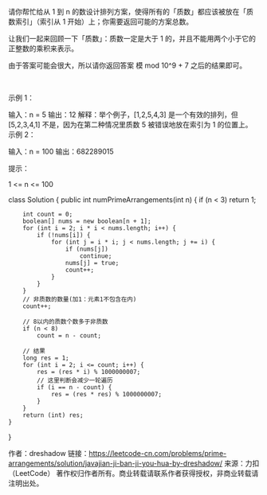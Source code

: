 请你帮忙给从 1 到 n 的数设计排列方案，使得所有的「质数」都应该被放在「质数索引」（索引从 1 开始）上；你需要返回可能的方案总数。

让我们一起来回顾一下「质数」：质数一定是大于 1 的，并且不能用两个小于它的正整数的乘积来表示。

由于答案可能会很大，所以请你返回答案 模 mod 10^9 + 7 之后的结果即可。

 

示例 1：

输入：n = 5
输出：12
解释：举个例子，[1,2,5,4,3] 是一个有效的排列，但 [5,2,3,4,1] 不是，因为在第二种情况里质数 5 被错误地放在索引为 1 的位置上。
示例 2：

输入：n = 100
输出：682289015
 

提示：

1 <= n <= 100


class Solution {
    public int numPrimeArrangements(int n) {
        if (n < 3)
            return 1;
        
        int count = 0;
        boolean[] nums = new boolean[n + 1];
        for (int i = 2; i * i < nums.length; i++) {
            if (!nums[i]) {
                for (int j = i * i; j < nums.length; j += i) {
                    if (nums[j])
                        continue;
                    nums[j] = true;
                    count++;
                }
            }
        }
        // 非质数的数量(加1：元素1不包含在内)
        count++;

        // 8以内的质数个数多于非质数
        if (n < 8)
            count = n - count;

        // 结果
        long res = 1;
        for (int i = 2; i <= count; i++) {
            res = (res * i) % 1000000007;
            // 这里判断会减少一轮遍历
            if (i == n - count) {
                res = (res * res) % 1000000007;
            }
        }
        return (int) res;
    } 
}

作者：dreshadow
链接：https://leetcode-cn.com/problems/prime-arrangements/solution/javajian-ji-ban-ji-you-hua-by-dreshadow/
来源：力扣（LeetCode）
著作权归作者所有。商业转载请联系作者获得授权，非商业转载请注明出处。